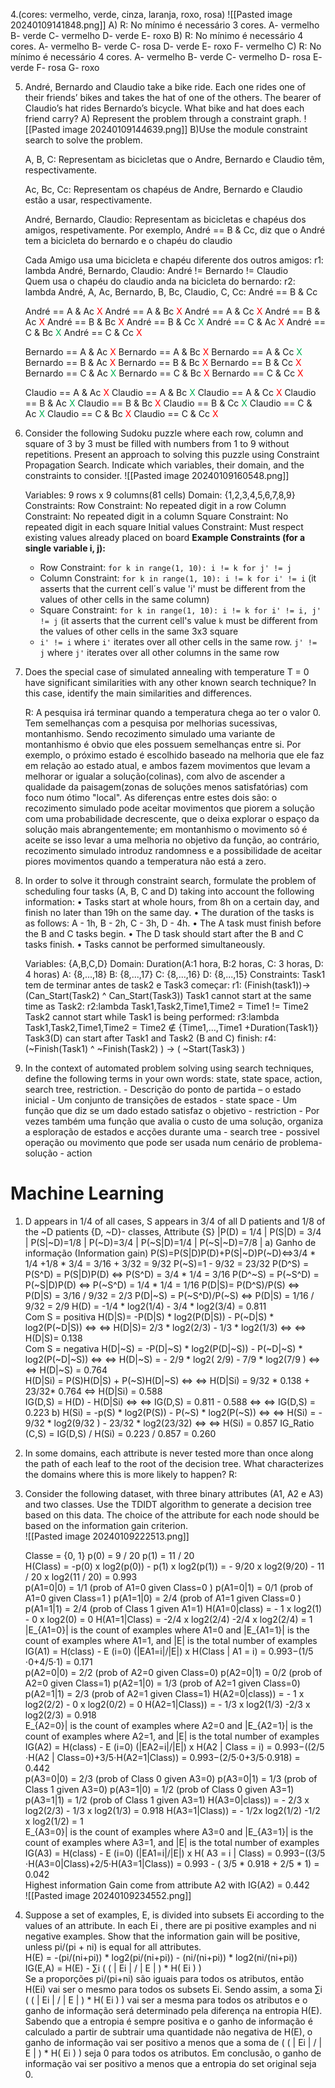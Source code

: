 4.(cores: vermelho, verde, cinza, laranja, roxo, rosa)
 ![[Pasted image 20240109141848.png]]
	A) R: No mínimo é necessário 3 cores.
		A- vermelho
		B- verde
		C- vermelho
		D- verde
		E- roxo
	B) R: No mínimo é necessário 4 cores.
		A- vermelho
		B-  verde
		C- rosa
		D- verde
		E- roxo
		F- vermelho
	C) R: No mínimo é necessário 4 cores.
		A- vermelho
		B- verde
		C- vermelho
		D- rosa
		E- verde
		F- rosa
		G- roxo

5. André, Bernardo and Claudio take a bike ride. Each one rides one of their friends’ bikes and takes the hat of one of the others. The bearer of Claudio’s hat rides Bernardo’s bicycle. What bike and hat does each friend carry?
	A)  Represent the problem through a constraint graph.
	![[Pasted image 20240109144639.png]]
	B)Use the module constraint search to solve the problem.
	   
	A, B, C: Representam as bicicletas que o Andre, Bernardo e Claudio têm, respectivamente.
	   
	Ac, Bc, Cc: Representam os chapéus de Andre, Bernardo e Claudio estão a usar, respectivamente.
	   
	André, Bernardo, Claudio: Representam as bicicletas e chapéus dos amigos, respetivamente. Por exemplo, André == B & Cc, diz que o André tem a bicicleta do bernardo e  o chapéu do claudio 
	   
	Cada Amigo usa uma bicicleta e chapéu diferente dos outros amigos:
		r1: lambda André, Bernardo, Claudio: André != Bernardo != Claudio	   
	Quem usa o chapéu do claudio anda na bicicleta do bernardo:
	    r2: lambda André, A, Ac, Bernardo, B, Bc, Claudio, C, Cc: André == B & Cc

	André == A & Ac <span style="color:#ff0000">X</span>
	André == A & Bc <span style="color:#ff0000">X</span>
	André == A & Cc <span style="color:#ff0000">X</span>
	André == B & Ac <span style="color:#ff0000">X</span>
	André == B & Bc <span style="color:#ff0000">X</span>
	André == B & Cc <span style="color:#00b050">X</span>
	André == C & Ac <span style="color:#ff0000">X</span>
	André == C & Bc <span style="color:#00b050">X</span>
	André == C & Cc <span style="color:#ff0000">X</span>

	Bernardo == A & Ac <span style="color:#ff0000">X</span>
	Bernardo == A & Bc <span style="color:#ff0000">X</span>
	Bernardo == A & Cc <span style="color:#00b050">X</span>
	Bernardo == B & Ac <span style="color:#ff0000">X</span>
	Bernardo == B & Bc <span style="color:#ff0000">X</span>
	Bernardo == B & Cc <span style="color:#ff0000">X</span>
	Bernardo == C & Ac <span style="color:#00b050">X</span>
	Bernardo == C & Bc <span style="color:#ff0000">X</span>
	Bernardo == C & Cc <span style="color:#ff0000">X</span>
	
	Claudio == A & Ac <span style="color:#ff0000">X</span>
	Claudio == A & Bc <span style="color:#00b050">X</span>
	Claudio == A & Cc <span style="color:#ff0000">X</span>
	Claudio == B & Ac <span style="color:#00b050">X</span>
	Claudio == B & Bc <span style="color:#ff0000">X</span>
	Claudio == B & Cc <span style="color:#00b050">X</span>
	Claudio == C & Ac <span style="color:#00b050">X</span>
	Claudio == C & Bc <span style="color:#ff0000">X</span>
	Claudio == C & Cc <span style="color:#ff0000">X</span>

6. Consider the following Sudoku puzzle where each row, column and square of 3 by 3 must be filled with numbers from 1 to 9 without repetitions. Present an approach to solving this puzzle using Constraint Propagation Search. Indicate which variables, their domain, and the constraints to consider.
	 ![[Pasted image 20240109160548.png]]

	Variables:
		 9 rows x 9 columns(81 cells)
	Domain:
		{1,2,3,4,5,6,7,8,9}
	Constraints:
		Row Constraint:
			No repeated digit in a row
		Column Constraint:
			No repeated digit in a column
		Square Constraint:
			No repeated digit in each square
		Initial values Constraint:
			Must respect existing values already placed on board
	**Example Constraints (for a single variable i, j):**
	- Row Constraint: `for k in range(1, 10): i != k for j' != j` 
	- Column Constraint: `for k in range(1, 10): i != k for i' != i` (it asserts that the current cell´s value 'i' must be different from the values of other cells in the same column)
	- Square Constraint: `for k in range(1, 10): i != k for i' != i, j' != j` (it asserts that the current cell's value `k` must be different from the values of other cells in the same 3x3 square
	- `i' != i` where `i'` iterates over all other cells in the same row. `j' != j` where `j'` iterates over all other columns in the same row


7. Does the special case of simulated annealing with temperature T = 0 have significant similarities with any other known search technique? In this case, identify the main similarities and differences.

	R: A pesquisa irá terminar quando a temperatura chega ao ter o valor 0. Tem semelhanças com a pesquisa por melhorias sucessivas, montanhismo. Sendo recozimento simulado uma variante de montanhismo é obvio que eles possuem semelhanças entre si. Por exemplo, o próximo estado é escolhido baseado na melhoria que ele faz em relação ao estado atual, e ambos fazem movimentos que levam a melhorar or igualar a solução(colinas), com alvo de ascender a qualidade da paisagem(zonas de soluções menos satisfatórias) com foco num ótimo "local".
	   As diferenças entre estes dois são:  o recozimento simulado pode aceitar movimentos que piorem a solução com uma probabilidade decrescente, que o deixa explorar o espaço da solução mais abrangentemente; em montanhismo o movimento só é aceite se isso levar a uma melhoria no objetivo da função, ao contrário, recozimento simulado introduz randomness e a possibilidade de aceitar piores movimentos quando a temperatura não está a zero.
8. In order to solve it through constraint search, formulate the problem of scheduling four tasks (A, B, C and D) taking into account the following information: • Tasks start at whole hours, from 8h on a certain day, and finish no later than 19h on the same day. • The duration of the tasks is as follows: A - 1h, B - 2h, C - 3h, D - 4h. • The A task must finish before the B and C tasks begin. • The D task should start after the B and C tasks finish. • Tasks cannot be performed simultaneously.

	Variables:
		{A,B,C,D}
	Domain:
		Duration(A:1 hora, B:2 horas, C: 3 horas, D: 4 horas)
		A: {8,...,18} 
		B: {8,...,17} 
		C: {8,...,16} 
		D: {8,...,15}
	Constraints:
		Task1 tem de terminar antes de task2 e Task3 começar:
		    r1: (Finish(task1))->(Can_Start(Task2) ^ Can_Start(Task3))
		Task1 cannot start at the same time as Task2:
			r2:lambda Task1,Task2,Time1,Time2 = Time1 != Time2 
		Task2 cannot start while Task1 is being performed:
			r3:lambda Task1,Task2,Time1,Time2 = Time2 ∉ {Time1,...,Time1 +Duration(Task1)}
		Task3(D) can start after Task1 and Task2 (B and C) finish:
			r4: (~Finish(Task1) ^ ~Finish(Task2) ) -> ( ~Start(Task3) )


11.  In the context of automated problem solving using search techniques, define the following terms in your own words: state, state space, action, search tree, restriction.
	- Descrição do ponto de partida – o estado inicial
	- Um conjunto de transições de estados - state space
	- Um função que diz se um dado estado satisfaz o objetivo - restriction
	- Por vezes também uma função que avalia o custo de uma solução, organiza a esploração de estados e acções durante uma  - search tree
	- possivel operação ou movimento que pode ser usada num cenário de problema-solução  - action

# Machine Learning
1. 
	D appears in 1/4 of all cases,
	S appears in 3/4 of all D patients and 1/8 of the ~D patients
	{D, ~D}- classes, Attribute {S}
	|P(D) = 1/4 | P(S|D) = 3/4 | P(S|~D)=1/8 | P(~D)=3/4 | P(~S|D)=1/4 | P(~S|~D)=7/8 |
	a) Ganho de informação (Information gain)
		P(S)=P(S|D)P(D)+P(S|~D)P(~D)<=>3/4 * 1/4 +1/8 * 3/4 = 3/16 + 3/32 = 9/32
		P(~S)=1 - 9/32 = 23/32
		P(D^S) = P(S^D) = P(S|D)P(D) <=> P(S^D) = 3/4  * 1/4 = 3/16
		P(D^~S) = P(~S^D) = P(~S|D)P(D) <=> P(~S^D) = 1/4  * 1/4 = 1/16
		P(D|S)= P(D^S)/P(S) <=> P(D|S) = 3/16 / 9/32 = 2/3
		P(D|~S) = P(~S^D)/P(~S) <=> P(D|S) = 1/16 / 9/32 = 2/9
	    H(D) = -1/4 * log2(1/4) - 3/4 * log2(3/4) = 0.811<br>
	    Com S = positiva
	    H(D|S)= -P(D|S) * log2(P(D|S)) - P(~D|S) * log2(P(~D|S)) <=>
	    <=> H(D|S)=  2/3 * log2(2/3) - 1/3 * log2(1/3) <=>
	    <=> H(D|S)= 0.138 <br>
	    Com S = negativa
	    H(D|~S) = -P(D|~S) * log2(P(D|~S)) - P(~D|~S) * log2(P(~D|~S)) <=>
		<=> H(D|~S) = - 2/9 * log2( 2/9) - 7/9 * log2(7/9 ) <=>		
		<=> H(D|~S) = 0.764<br>
		H(D|Si) = P(S)H(D|S) + P(~S)H(D|~S) <=>
		<=> H(D|Si) = 9/32 * 0.138 + 23/32* 0.764
		<=> H(D|Si) = 0.588 <br>
		IG(D,S) = H(D) - H(D|Si) <=>
		<=> IG(D,S) = 0.811 -  0.588 <=>
		<=> IG(D,S) = 0.223
	b)
		H(Si) = -p(S) * log2(P(S)) - P(~S) * log2(P(~S)) <=>
		<=> H(Si) = - 9/32 * log2(9/32 ) - 23/32 * log2(23/32) <=>
		<=> H(Si) = 0.857
		IG_Ratio (C,S) = IG(D,S) / H(Si) = 0.223 / 0.857 =  0.260

2. 
	In some domains, each attribute is never tested more than once along the path of each leaf to the root of the decision tree. What characterizes the domains where this is more likely to happen?
		R: 

3. 
	Consider the following dataset, with three binary attributes (A1, A2 e A3) and two classes.  Use the TDIDT algorithm to generate a decision tree based on this data. The choice of the attribute for each node should be based on the information gain criterion. <br>
	![[Pasted image 20240109222513.png]]
	
	Classe  = {0, 1}
	p(0) = 9 / 20 
	p(1) = 11 / 20 <br>
	H(Class) = -p(0) x log2(p(0)) - p(1) x log2(p(1)) = - 9/20 x log2(9/20) - 11 / 20 x log2(11 / 20) = 0.993 <br>
	p(A1=0|0) = 1/1 (prob of A1=0 given Class=0 )
	p(A1=0|1) = 0/1 (prob of A1=0 given Class=1 )
	p(A1=1|0) = 2/4 (prob of A1=1 given Class=0 )
	p(A1=1|1) = 2/4 (prob of Class 1 given A1=1)
	H(A1=0|class) = - 1 x log2(1) - 0 x log2(0) = 0 
	H(A1=1|Class) = -2/4 x log2(2/4) -2/4 x log2(2/4) = 1 <br>
	|E_{A1=0}| is the count of examples where A1=0 and |E_{A1=1}| is the count of examples where A1=1, and |E| is the total number of examples <br>
	IG(A1) = H(class) - E (i=0) (|EA1=i|/|E|) x H(Class | A1 = i) = 0.993−(1/5​⋅0+4/5​⋅1) = 0.171<br>
	p(A2=0|0) = 2/2 (prob of A2=0 given Class=0)
	p(A2=0|1) = 0/2 (prob of A2=0 given Class=1)
	p(A2=1|0) = 1/3 (prob of A2=1 given Class=0)
	p(A2=1|1) = 2/3 (prob of A2=1 given Class=1)
	H(A2=0|class)) = - 1 x log2(2/2) - 0 x log2(0/2) = 0
	H(A2=1|Class)) = - 1/3 x log2(1/3) -2/3 x log2(2/3) = 0.918<br>
	E_{A2=0}| is the count of examples where A2=0 and |E_{A2=1}| is the count of examples where A2=1, and |E| is the total number of examples <br>
	IG(A2) = H(class) - E (i=0) (|EA2=i|/|E|) x H(A2 | Class = i) = 0.993−((2/5​⋅H(A2 | Class=0)+3/5​⋅H(A2=1|Class)) = 0.993−(2/5​⋅0+3/5​⋅0.918) = 0.442<br>
	p(A3=0|0) = 2/3 (prob of Class 0 given A3=0)
	p(A3=0|1) = 1/3 (prob of Class 1 given A3=0)
	p(A3=1|0) = 1/2 (prob of Class 0 given A3=1)
	p(A3=1|1) = 1/2 (prob of Class 1 given A3=1)
	H(A3=0|class)) = - 2/3 x log2(2/3) - 1/3 x log2(1/3) = 0.918
	H(A3=1|Class)) = - 1/2x log2(1/2) -1/2 x log2(1/2) = 1 <br>
	E_{A3=0}| is the count of examples where A3=0 and |E_{A3=1}| is the count of examples where A3=1, and |E| is the total number of examples <br>
	IG(A3) = H(class) - E (i=0) (|EA1=i|/|E|) x H( A3 = i | Class) = 0.993−((3/5​⋅H(A3=0|Class)+2/5​⋅H(A3=1|Class)) = 0.993 - ( 3/5 * 0.918 + 2/5 * 1) = 0.042 <br>
	Highest information Gain come from attribute A2 with IG(A2) = 0.442 <br>
	![[Pasted image 20240109234552.png]]
 
4.  
	Suppose a set of examples, E, is divided into subsets Ei according to the values of an attribute. In each Ei , there are pi positive examples and ni negative examples. Show that the information gain will be positive, unless pi/(pi + ni) is equal for all attributes. <br>
	H(E) = -(pi/(ni+pi)) * log2(pi/(ni+pi)) - (ni/(ni+pi)) * log2(ni/(ni+pi))
	IG(E,A) = H(E) - ∑i ( ( | Ei | / | E | ) * H( Ei ) )<br>
	Se a proporções pi/(pi+ni) são iguais para todos os atributos, então H(Ei) vai ser o mesmo para todos os subsets Ei. Sendo assim, a soma ∑i ( ( | Ei | / | E | ) * H( Ei ) ) vai ser a mesma para todos os atributos e o ganho de informação será determinado pela diferença na entropia H(E). 
	Sabendo que a entropia é sempre positiva e o ganho de informação é calculado a partir de subtrair uma quantidade não negativa de H(E), o ganho de informação vai ser positivo a menos que a soma de ( ( | Ei | / | E | ) * H( Ei ) ) seja 0 para todos os atributos.
	Em conclusão, o ganho de informação vai ser positivo a menos que a entropia do set original seja 0.
